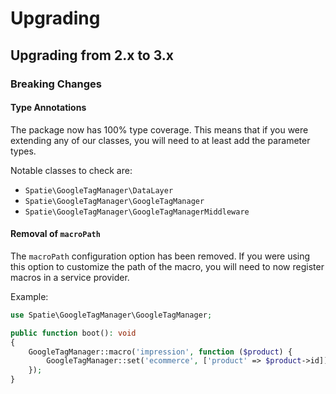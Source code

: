 # Upgrading

## Upgrading from 2.x to 3.x

### Breaking Changes

#### Type Annotations

The package now has 100% type coverage. This means that if you were extending any of our classes, you will need to at least add the parameter types.

Notable classes to check are:

- `Spatie\GoogleTagManager\DataLayer`
- `Spatie\GoogleTagManager\GoogleTagManager`
- `Spatie\GoogleTagManager\GoogleTagManagerMiddleware`

#### Removal of `macroPath`

The `macroPath` configuration option has been removed. If you were using this option to customize the path of the macro, you will need to now register macros in a service provider.

Example:

```php
use Spatie\GoogleTagManager\GoogleTagManager;

public function boot(): void
{
    GoogleTagManager::macro('impression', function ($product) {
        GoogleTagManager::set('ecommerce', ['product' => $product->id]);
    });
}
```
